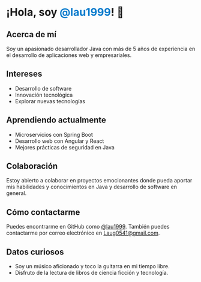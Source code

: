 <!DOCTYPE html>
<html lang="en">
<head>
    <meta charset="UTF-8">
    <meta name="viewport" content="width=device-width, initial-scale=1.0">
 
</head>
<body>

   <h1>¡Hola, soy <span style="color: #007acc;">@lau1999</span>! 👋</h1>

  <h2>Acerca de mí</h2>
  <p>Soy un apasionado desarrollador Java con más de 5 años de experiencia en el desarrollo de aplicaciones web y empresariales.</p>

  <h2>Intereses</h2>
   <ul>
        <li>Desarrollo de software</li>
        <li>Innovación tecnológica</li>
        <li>Explorar nuevas tecnologías</li>
    </ul>

   <h2>Aprendiendo actualmente</h2>
    <ul>
        <li>Microservicios con Spring Boot</li>
        <li>Desarrollo web con Angular y React</li>
        <li>Mejores prácticas de seguridad en Java</li>
    </ul>

  <h2>Colaboración</h2>
  <p>Estoy abierto a colaborar en proyectos emocionantes donde pueda aportar mis habilidades y conocimientos en Java y desarrollo de software en general.</p>

  <h2>Cómo contactarme</h2>
    <p>Puedes encontrarme en GitHub como <a href="https://github.com/lau1999" target="_blank">@lau1999</a>. También puedes contactarme por correo electrónico en <a href="mailto:correo@example.com">Laug0541@gmail.com</a>.</p>

  <h2>Datos curiosos</h2>
    <ul>
        <li>Soy un músico aficionado y toco la guitarra en mi tiempo libre.</li>
        <li>Disfruto de la lectura de libros de ciencia ficción y tecnología.</li>
    </ul>

</body>
</html>
